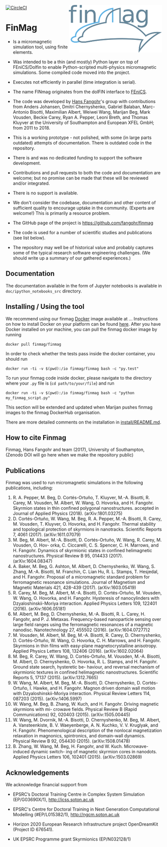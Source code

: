 [![CircleCI](https://circleci.com/gh/fangohr/finmag.svg?style=svg&circle-token=6e89ca6e2d8bb3dadd4ac9ec84bec71d91336f9c)](https://circleci.com/gh/fangohr/finmag)
<img src="dev/logos/finmag_logo.png" width="300" align="right">

FinMag
======

- Is a micromagnetic simulation tool, using finite elements.

- Was intended to be a thin (and mostly) Python layer on top of
  FEniCS/Dolfin to enable Python-scripted multi-physics micromagnetic
  simulations. Some compiled code moved into the project. 

- Executes not efficiently in parallel (time integration is serial).

- The name FINmag originates from the dolFIN interface to [FEniCS](http://fenicsproject.org).

- The code was developed by [Hans Fangohr](http://fangohr.github.io)'s group with contributions from
  Anders Johansen, Dmitri Chernyshenko, Gabriel Balaban, Marc-Antonio
  Bisotti, Maximilian Albert, Weiwei Wang, Marijan Beg, Mark Vousden,
  Beckie Carey, Ryan A. Pepper, Leoni Breth, and Thomas Kluyver at the
  University of Southampton and European XFEL GmbH; from 2011 to 2018.

- This is a working prototype - not polished, with some (in large
  parts outdated) attempts of documentation. There is outdated code in
  the repository.

- There is and was no dedicated funding to support the software
  development.

- Contributions and pull requests to both the code and documentation
  are welcome; but no promise can be made that these will be reviewed
  and/or integrated.

- There is no support is available.

- We don't consider the codebase, documentation and other content of
  sufficient quality to encourage uptake in the community. (Experts
  are welcome!) This is primarily a resource problem.

- The GitHub page of the project is https://github.com/fangohr/finmag

- The code is used for a number of scientific studies and publications (see list below).

- The repository may well be of historical value and probably captures
  some of the typical research software engineering challenges. (We
  should write up a summary of our gathered experiences.)
  

Documentation
-------------

The documentation available in the form of Jupyter notebooks is
available in `doc/ipython_notebooks_src` directory.


Installing / Using the tool
---------------------------

We recommend using our finmag [Docker](https://www.docker.com) image
available at ... Instructions on how to install Docker on your
platform can be found [here](https://docs.docker.com/install/). After
you have Docker installed on yor machine, you can pull the finmag
docker image by running
```
docker pull finmag/finmag
```
In order to check whether the tests pass inside the docker container, you should run
```
docker run -ti -v $(pwd):/io finmag/finmag bash -c "py.test"
```
To run your finmag code inside docker, please navigate to the directory where your `.py` file is (`cd path/to/your/file`) and run
```
docker run -ti -v $(pwd):/io finmag/finmag bash -c "python my_finmag_script.py"
```

This section will be extended and updated when Marijan pushes finmag images to the finmag DockerHub organisation.

There are more detailed comments on the installation in [install/README.md](install/README.md).


How to cite Finmag
------------------
Finmag, Hans Fangohr and team (2017), University of Southampton, 
(Zenodo DOI will go here when we make the repository public)

Publications
------------

Finmag was used to run micromagnetic simulations in the following publications, including:

1. R. A. Pepper, M. Beg, D. Cortés-Ortuño, T. Kluyver, M.-A. Bisotti, R. Carey, M. Vousden,
M. Albert, W. Wang, O. Hovorka, and H. Fangohr. Skyrmion states in thin confined polygonal
nanostructures. accepted in Journal of Applied Physics (2018). (arXiv:1801.03275)
2. D. Cortés-Ortuño, W. Wang, M. Beg, R. A. Pepper, M.-A. Bisotti, R. Carey, M. Vousden, T.
Kluyver, O. Hovorka, and H. Fangohr. Thermal stability and topological protection of skyrmions
in nanotracks. Scientific Reports 7, 4061 (2017). (arXiv:1611.07079)
3. M. Beg, M. Albert, M.-A. Bisotti, D. Cortés-Ortuño, W. Wang, R. Carey, M. Vousden, O. Hov-
orka, C. Ciccarelli, C. S. Spencer, C. H. Marrows, and H. Fangohr. Dynamics of skyrmionic states
in confined helimagnetic nanostructures. Physical Review B 95, 014433 (2017). (arXiv:1604.08347)
4. A. Baker, M. Beg, G. Ashton, M. Albert, D. Chernyshenko, W. Wang, S. Zhang, M.-A. Bisotti,
M. Franchin, C. Lian Hu, R. L. Stamps, T. Hesjedal, and H. Fangohr. Proposal of a micromagnetic
standard problem for ferromagnetic resonance simulations. Journal of Magnetism and Magnetic
Materials 421, 428-439 (2017). (arXiv:1603.05419)
5. R. Carey, M. Beg, M. Albert, M.-A. Bisotti, D. Cortés-Ortuño, M. Vousden, W. Wang, O.
Hovorka, and H. Fangohr. Hysteresis of nanocylinders with Dzyaloshinskii-Moriya interaction.
Applied Physics Letters 109, 122401 (2016). (arXiv:1606.05181)
6. M. Albert, M. Beg, D. Chernyshenko, M.-A. Bisotti, R. L. Carey, H. Fangohr, and P. J. Metaxas.
Frequency-based nanoparticle sensing over large field ranges using the ferromagnetic resonances of
a magnetic nanodisc. Nanotechnology 27, 455502 (2016). (arXiv:1604.07277)2
7. M. Vousden, M. Albert, M. Beg, M.-A. Bisotti, R. Carey, D. Chernyshenko, D. Cortés-Ortuño,
W. Wang, O. Hovorka, C. H. Marrows, and H. Fangohr. Skyrmions in thin films with easy-plane
magnetocrystalline anisotropy. Applied Physics Letters 108, 132406 (2016). (arXiv:1602.02064)
8. M. Beg, R. Carey, W. Wang, D. Cortés-Ortuño, M. Vousden, M.-A. Bisotti, M. Albert, D.
Chernyshenko, O. Hovorka, R. L. Stamps, and H. Fangohr. Ground state search, hysteretic be-
haviour, and reversal mechanism of skyrmionic textures in confined helimagnetic nanostructures.
Scientific Reports 5, 17137 (2015). (arXiv:1312.7665)
9. W. Wang, M. Albert, M. Beg, M.-A. Bisotti, D. Chernyshenko, D. Cortés-Ortuño, I. Hawke, and
H. Fangohr. Magnon driven domain wall motion with Dzyaloshinskii-Moriya interaction. Physical
Review Letters 114, 087203 (2015). (arXiv:1406.5997)
10. W. Wang, M. Beg, B. Zhang, W. Kuch, and H. Fangohr. Driving magnetic skyrmions with mi-
crowave fields. Physical Review B (Rapid Communications) 92, 020403 (2015). (arXiv:1505.00445)
11. W. Wang, M. Dvornik, M.-A. Bisotti, D. Chernyshenko, M. Beg, M. Albert, A. Vansteenkiste, B.
V. Waeyenberge, A. N. Kuchko, V. V. Kruglyak, and H. Fangohr. Phenomenological description
of the nonlocal magnetization relaxation in magnonics, spintronics, and domain-wall dynamics.
Physical Review B 92, 054430 (2015). (arXiv:1508.01478)
12. B. Zhang, W. Wang, M. Beg, H. Fangohr, and W. Kuch. Microwave-induced dynamic switch-
ing of magnetic skyrmion cores in nanodots. Applied Physics Letters 106, 102401 (2015).
(arXiv:1503.02869)

Acknowledgements
----------------

We acknowledge financial support from

- EPSRC’s Doctoral Training Centre in Complex System Simulation
  (EP/G03690X/1), http://icss.soton.ac.uk

- EPSRC's Centre for Doctoral Training in Next Generation
Computational Modelling (#EP/L015382/1), http://ngcm.soton.ac.uk

- Horizon 2020 European Research Infrastructure project OpenDreamKit
  (Project ID 676541).

- UK EPSRC Programme grant Skyrmionics (EP/N032128/1)
